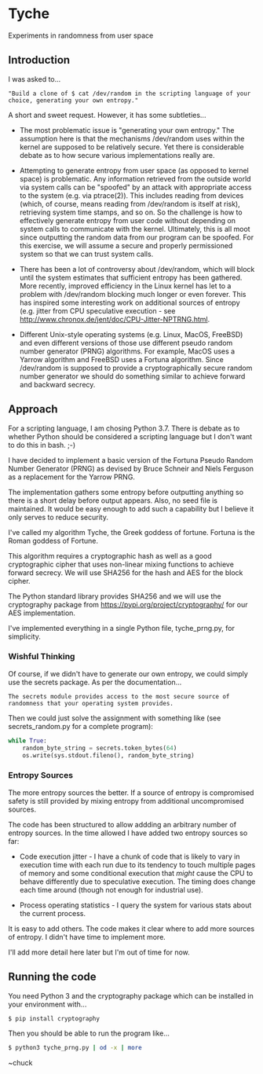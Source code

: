# Tyche
Experiments in randomness from user space

## Introduction
I was asked to...

```
"Build a clone of $ cat /dev/random in the scripting language of your choice, generating your own entropy."
```

A short and sweet request. However, it has some subtleties...

* The most problematic issue is "generating your own entropy." The
  assumption here is that the mechanisms /dev/random uses within the
  kernel are supposed to be relatively secure. Yet there is considerable
  debate as to how secure various implementations really are.

* Attempting to generate entropy from user space (as opposed to kernel
  space) is problematic.  Any information retrieved from the outside
  world via system calls can be "spoofed" by an attack with
  appropriate access to the system (e.g. via ptrace(2)). This includes
  reading from devices (which, of course, means reading from
  /dev/random is itself at risk), retrieving system time stamps, and
  so on. So the challenge is how to effectively generate entropy from
  user code without depending on system calls to communicate with the
  kernel. Ultimately, this is all moot since outputting the random
  data from our program can be spoofed. For this exercise, we will
  assume a secure and properly permissioned system so that we can
  trust system calls.

* There has been a lot of controversy about /dev/random, which will
  block until the system estimates that sufficient entropy has been
  gathered. More recently, improved efficiency in the Linux kernel has
  let to a problem with /dev/random blocking much longer or even
  forever. This has inspired some interesting work on additional
  sources of entropy (e.g. jitter from CPU speculative execution - see
  http://www.chronox.de/jent/doc/CPU-Jitter-NPTRNG.html.

* Different Unix-style operating systems (e.g. Linux, MacOS, FreeBSD)
  and even different versions of those use different pseudo random
  number generator (PRNG) algorithms. For example, MacOS uses a Yarrow
  algorithm and FreeBSD uses a Fortuna algorithm. Since /dev/random
  is supposed to provide a cryptographically secure random number
  generator we should do something similar to achieve forward and
  backward secrecy.

## Approach

For a scripting language, I am chosing Python 3.7. There is debate as
to whether Python should be considered a scripting language but I
don't want to do this in bash. ;-)

I have decided to implement a basic version of the Fortuna Pseudo
Random Number Generator (PRNG) as devised by Bruce Schneir and Niels
Ferguson as a replacement for the Yarrow PRNG.

The implementation gathers some entropy before outputting anything so
there is a short delay before output appears. Also, no seed file is
maintained. It would be easy enough to add such a capability but I
believe it only serves to reduce security.

I've called my algorithm Tyche, the Greek goddess of fortune. Fortuna
is the Roman goddess of Fortune.

This algorithm requires a cryptographic hash as well as a good
cryptographic cipher that uses non-linear mixing functions to achieve
forward secrecy. We will use SHA256 for the hash and AES for the block
cipher.

The Python standard library provides SHA256 and we will use the
cryptography package from https://pypi.org/project/cryptography/ for
our AES implementation.

I've implemented everything in a single Python file, tyche_prng.py,
for simplicity.

### Wishful Thinking

Of course, if we didn't have to generate our own entropy, we could
simply use the secrets package. As per the documentation...

```
The secrets module provides access to the most secure source of randomness that your operating system provides.
```

Then we could just solve the assignment with something like (see
secrets_random.py for a complete program):

```python
while True:
    random_byte_string = secrets.token_bytes(64)
    os.write(sys.stdout.fileno(), random_byte_string)
```

### Entropy Sources

The more entropy sources the better. If a source of entropy is compromised
safety is still provided by mixing entropy from additional uncompromised
sources.

The code has been structured to allow addding an arbitrary number of
entropy sources. In the time allowed I have added two entropy sources
so far:

* Code execution jitter - I have a chunk of code that is likely to
  vary in execution time with each run due to its tendency to touch
  multiple pages of memory and some conditional execution that *might*
  cause the CPU to behave differently due to speculative
  execution. The timing does change each time around (though not
  enough for industrial use).

* Process operating statistics - I query the system for various stats
  about the current process.

It is easy to add others. The code makes it clear where to add more
sources of entropy. I didn't have time to implement more.

I'll add more detail here later but I'm out of time for now.

## Running the code

You need Python 3 and the cryptography package which can be installed
in your environment with...

```bash
$ pip install cryptography
```

Then you should be able to run the program like...

```bash
$ python3 tyche_prng.py | od -x | more
```

~chuck